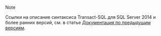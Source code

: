 > [!Note]
> Ссылки на описание синтаксиса Transact-SQL для SQL Server 2014 и более ранних версий, см. в статье [Документация по предыдущим версиям](../sql-server/previous-versions-sql-server.md#offline-documentation).